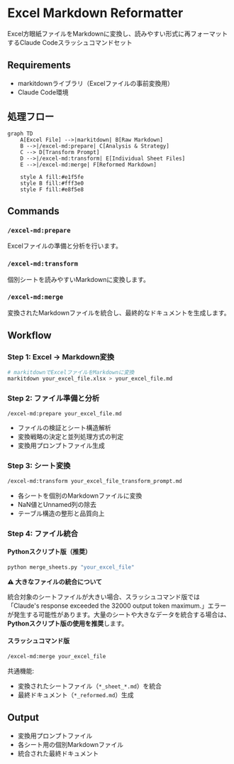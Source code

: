 # Excel Markdown Reformatter

Excel方眼紙ファイルをMarkdownに変換し、読みやすい形式に再フォーマットするClaude Codeスラッシュコマンドセット

## Requirements

- markitdownライブラリ（Excelファイルの事前変換用）
- Claude Code環境

## 処理フロー

```mermaid
graph TD
    A[Excel File] -->|markitdown| B[Raw Markdown]
    B -->|/excel-md:prepare| C[Analysis & Strategy]
    C --> D[Transform Prompt]
    D -->|/excel-md:transform| E[Individual Sheet Files]
    E -->|/excel-md:merge| F[Reformed Markdown]

    style A fill:#e1f5fe
    style B fill:#fff3e0
    style F fill:#e8f5e8
```

## Commands

### `/excel-md:prepare`
Excelファイルの準備と分析を行います。

### `/excel-md:transform`
個別シートを読みやすいMarkdownに変換します。

### `/excel-md:merge`
変換されたMarkdownファイルを統合し、最終的なドキュメントを生成します。

## Workflow

### Step 1: Excel → Markdown変換
```bash
# markitdownでExcelファイルをMarkdownに変換
markitdown your_excel_file.xlsx > your_excel_file.md
```

### Step 2: ファイル準備と分析
```bash
/excel-md:prepare your_excel_file.md
```
- ファイルの検証とシート構造解析
- 変換戦略の決定と並列処理方式の判定
- 変換用プロンプトファイル生成

### Step 3: シート変換
```bash
/excel-md:transform your_excel_file_transform_prompt.md
```
- 各シートを個別のMarkdownファイルに変換
- NaN値とUnnamed列の除去
- テーブル構造の整形と品質向上

### Step 4: ファイル統合

#### Pythonスクリプト版（推奨）
```bash
python merge_sheets.py "your_excel_file"
```

**⚠️ 大きなファイルの統合について**

統合対象のシートファイルが大きい場合、スラッシュコマンド版では「Claude's response exceeded the 32000 output token maximum.」エラーが発生する可能性があります。大量のシートや大きなデータを統合する場合は、**Pythonスクリプト版の使用を推奨**します。

#### スラッシュコマンド版
```bash
/excel-md:merge your_excel_file
```

共通機能:
- 変換されたシートファイル（`*_sheet_*.md`）を統合
- 最終ドキュメント（`*_reformed.md`）生成

## Output

- 変換用プロンプトファイル
- 各シート用の個別Markdownファイル
- 統合された最終ドキュメント
